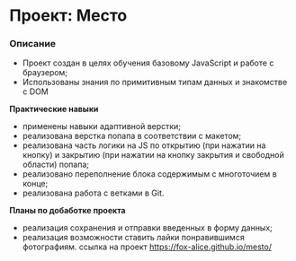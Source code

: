 # Проект: Место

### Описание

* Проект создан в целях обучения базовому JavaScript и работе с браузером;
* Использованы знания по примитивным типам данных и знакомстве с DOM

**Практические навыки**

* применены навыки адаптивной верстки;
* реализована верстка попапа в соответствии с макетом;
* реализована часть логики на JS по открытию (при нажатии на кнопку) и закрытию (при нажатии на кнопку закрытия и свободной области) попапа;
* реализовано переполнение блока содержимым с многоточием в конце;
* реализована работа с ветками в Git.

**Планы по добаботке проекта**

* реализация сохранения и отправки введенных в форму данных;
* реализация возможности ставить лайки понравившимся фотографиям.
ссылка на проект https://fox-alice.github.io/mesto/
